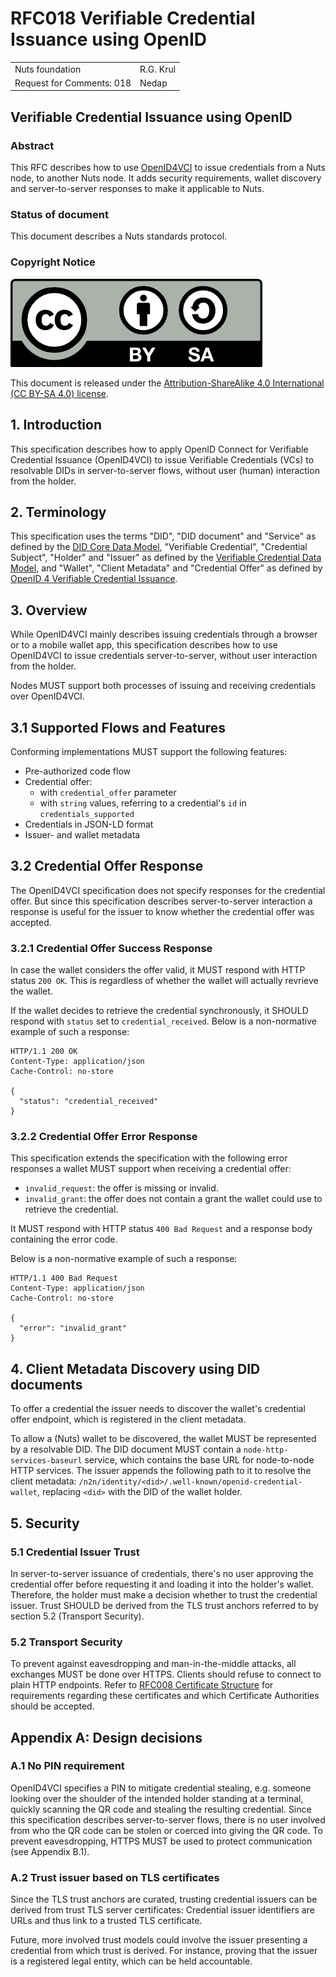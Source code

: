 # RFC018 Verifiable Credential Issuance using OpenID

|                           |           |
|:--------------------------|:----------|
| Nuts foundation           | R.G. Krul |
| Request for Comments: 018 | Nedap     |

## Verifiable Credential Issuance using OpenID

### Abstract

This RFC describes how to use [OpenID4VCI](https://openid.net/specs/openid-4-verifiable-credential-issuance-1_0.html)
to issue credentials from a Nuts node, to another Nuts node. It adds security requirements, wallet discovery and
server-to-server responses to make it applicable to Nuts.

### Status of document

This document describes a Nuts standards protocol.

### Copyright Notice

![](../.gitbook/assets/license.png)

This document is released under the [Attribution-ShareAlike 4.0 International \(CC BY-SA 4.0\) license](https://creativecommons.org/licenses/by-sa/4.0/).

## 1. Introduction

This specification describes how to apply OpenID Connect for Verifiable Credential Issuance (OpenID4VCI) to issue Verifiable Credentials (VCs)
to resolvable DIDs in server-to-server flows, without user (human) interaction from the holder.

## 2. Terminology

This specification uses the terms "DID", "DID document" and "Service" as defined by the [DID Core Data Model](https://www.w3.org/TR/did-core/),
"Verifiable Credential", "Credential Subject", "Holder" and "Issuer" as defined by the [Verifiable Credential Data Model](https://www.w3.org/TR/vc-data-model/), and
"Wallet", "Client Metadata" and "Credential Offer" as defined by [OpenID 4 Verifiable Credential Issuance](https://openid.net/specs/openid-4-verifiable-credential-issuance-1_0.html).

## 3. Overview

While OpenID4VCI mainly describes issuing credentials through a browser or to a mobile wallet app,
this specification describes how to use OpenID4VCI to issue credentials server-to-server, without user interaction from the holder.

Nodes MUST support both processes of issuing and receiving credentials over OpenID4VCI.

## 3.1 Supported Flows and Features

Conforming implementations MUST support the following features:

- Pre-authorized code flow
- Credential offer:
  - with `credential_offer` parameter
  - with `string` values, referring to a credential's `id` in `credentials_supported`
- Credentials in JSON-LD format
- Issuer- and wallet metadata

## 3.2 Credential Offer Response

The OpenID4VCI specification does not specify responses for the credential offer.
But since this specification describes server-to-server interaction
a response is useful for the issuer to know whether the credential offer was accepted.

### 3.2.1 Credential Offer Success Response

In case the wallet considers the offer valid, it MUST respond with HTTP status `200 OK`.
This is regardless of whether the wallet will actually revrieve the wallet.

If the wallet decides to retrieve the credential synchronously, it SHOULD respond with `status` set to `credential_received`.
Below is a non-normative example of such a response:

```http
HTTP/1.1 200 OK
Content-Type: application/json
Cache-Control: no-store

{
  "status": "credential_received"
}
```

### 3.2.2 Credential Offer Error Response

This specification extends the specification with the following error responses a wallet MUST support when receiving a credential offer:

- `invalid_request`: the offer is missing or invalid.
- `invalid_grant`: the offer does not contain a grant the wallet could use to retrieve the credential.

It MUST respond with HTTP status `400 Bad Request` and a response body containing the error code.

Below is a non-normative example of such a response:

```http
HTTP/1.1 400 Bad Request
Content-Type: application/json
Cache-Control: no-store

{
  "error": "invalid_grant"
}
```

## 4. Client Metadata Discovery using DID documents

To offer a credential the issuer needs to discover the wallet's credential offer endpoint, which is registered in the client metadata.

To allow a (Nuts) wallet to be discovered, the wallet MUST be represented by a resolvable DID.
The DID document MUST contain a `node-http-services-baseurl` service, which contains the base URL for node-to-node HTTP services.
The issuer appends the following path to it to resolve the client metadata: `/n2n/identity/<did>/.well-known/openid-credential-wallet`,
replacing `<did>` with the DID of the wallet holder.

## 5. Security

### 5.1 Credential Issuer Trust

In server-to-server issuance of credentials, there's no user approving the credential offer before requesting it and loading it into the holder's wallet.
Therefore, the holder must make a decision whether to trust the credential issuer.
Trust SHOULD be derived from the TLS trust anchors referred to by section 5.2 (Transport Security).

### 5.2 Transport Security

To prevent against eavesdropping and man-in-the-middle attacks, all exchanges MUST be done over HTTPS.
Clients should refuse to connect to plain HTTP endpoints.
Refer to [RFC008 Certificate Structure](rfc008-certificate-structure.md) for requirements regarding these certificates and which Certificate Authorities should be accepted.

## Appendix A: Design decisions

### A.1 No PIN requirement

OpenID4VCI specifies a PIN to mitigate credential stealing,
e.g. someone looking over the shoulder of the intended holder standing at a terminal,
quickly scanning the QR code and stealing the resulting credential.
Since this specification describes server-to-server flows, there is no user involved from who the QR code can be stolen
or coerced into giving the QR code.
To prevent eavesdropping, HTTPS MUST be used to protect communication (see Appendix B.1).

### A.2 Trust issuer based on TLS certificates

Since the TLS trust anchors are curated, trusting credential issuers can be derived from trust TLS server certificates:
Credential issuer identifiers are URLs and thus link to a trusted TLS certificate.

Future, more involved trust models could involve the issuer presenting a credential from which trust is derived.
For instance, proving that the issuer is a registered legal entity, which can be held accountable.
